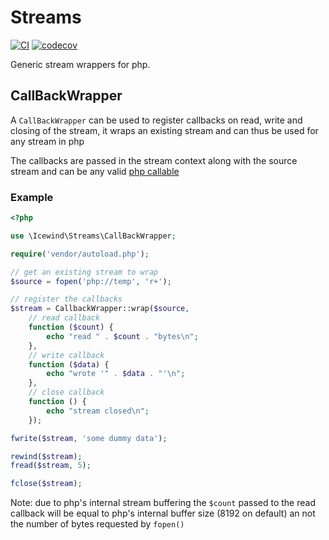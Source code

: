 <!--
  - SPDX-FileCopyrightText: 2014 Robin Appelman <robin@icewind.nl>
  - SPDX-License-Identifier: MIT
-->
# Streams #

[![CI](https://github.com/icewind1991/Streams/actions/workflows/ci.yaml/badge.svg)](https://github.com/icewind1991/Streams/actions/workflows/ci.yaml)
[![codecov](https://codecov.io/gh/icewind1991/Streams/branch/master/graph/badge.svg?token=bfPcAdGAaq)](https://codecov.io/gh/icewind1991/Streams)

Generic stream wrappers for php.

## CallBackWrapper ##

A `CallBackWrapper` can be used to register callbacks on read, write and closing of the stream,
it wraps an existing stream and can thus be used for any stream in php

The callbacks are passed in the stream context along with the source stream
and can be any valid [php callable](http://php.net/manual/en/language.types.callable.php)

### Example ###
```php
<?php

use \Icewind\Streams\CallBackWrapper;

require('vendor/autoload.php');

// get an existing stream to wrap
$source = fopen('php://temp', 'r+');

// register the callbacks
$stream = CallbackWrapper::wrap($source,
	// read callback
	function ($count) {
		echo "read " . $count . "bytes\n";
	},
	// write callback
	function ($data) {
		echo "wrote '" . $data . "'\n";
	},
	// close callback
	function () {
		echo "stream closed\n";
	});

fwrite($stream, 'some dummy data');

rewind($stream);
fread($stream, 5);

fclose($stream);
```

Note: due to php's internal stream buffering the `$count` passed to the read callback
will be equal to php's internal buffer size (8192 on default) an not the number of bytes
requested by `fopen()`
